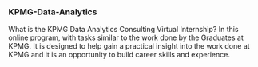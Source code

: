 ### KPMG-Data-Analytics
What is the KPMG Data Analytics Consulting Virtual Internship?<n>
In this online program, with tasks similar to the work done by the Graduates at KPMG. It is designed to help gain a practical insight into the work done at KPMG and it is an opportunity to build career skills and experience.
